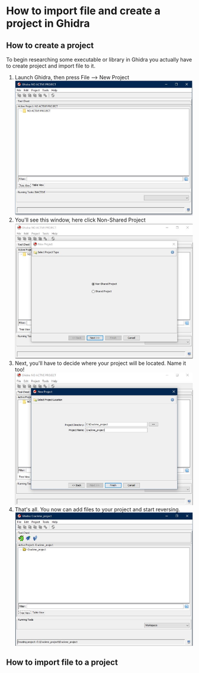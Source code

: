 # How to import file and create a project in Ghidra

## How to create a project

To begin researching some executable or library in Ghidra you actually have to create project and import file to it.
1. Launch Ghidra, then press File --> New Project
![Step 1](./tutorial_1.JPG)
2. You'll see this window, here click Non-Shared Project
![Step 2](./tutorial_2.JPG)
3. Next, you'll have to decide where your project will be located. Name it too!
![Step 3](./tutorial_3.JPG)
4. That's all. You now can add files to your project and start reversing.
![Step 4](./tutorial_4.JPG)

## How to import file to a project
